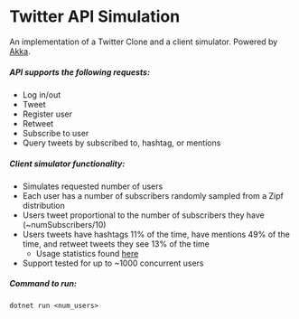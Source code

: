 # Twitter API Simulation

An implementation of a Twitter Clone and a client simulator. Powered by [Akka](https://getakka.net/).

##### API supports the following requests:
- Log in/out
- Tweet
- Register user
- Retweet
- Subscribe to user
- Query tweets by subscribed to, hashtag, or mentions

##### Client simulator functionality:
- Simulates requested number of users
- Each user has a number of subscribers randomly sampled from a Zipf distribution
- Users tweet proportional to the number of subscribers they have (~numSubscribers/10)
- Users tweets have hashtags 11% of the time, have mentions 49% of the time, and retweet tweets they see 13% of the time
  - Usage statistics found [here](https://www.aaai.org/ocs/index.php/ICWSM/ICWSM11/paper/view/2856/3250)
- Support tested for up to ~1000 concurrent users

##### Command to run: 
`dotnet run <num_users>`
